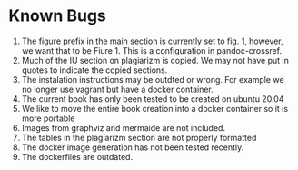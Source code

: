 # Known Bugs

1. The figure prefix in the main section is currently set to fig. 1, 
   however, we want that to be Fiure 1. This is a 
   configuration in pandoc-crossref.
2. Much of the IU section on plagiarizm is copied. We may not have put 
   in quotes to indicate the copied sections.
3. The instalation instructions may be outdted or wrong. For example we no longer use 
   vagrant but have a docker container.
4. The current book has only been tested to be created on ubuntu 20.04
5. We like to move the entire book creation into a docker container so it is more portable
6. Images from graphviz and mermaide are not included.
7. The tables in the plagiarizm section are not properly formatted
8. The docker image generation has not been tested recently.
9. The dockerfiles are outdated.